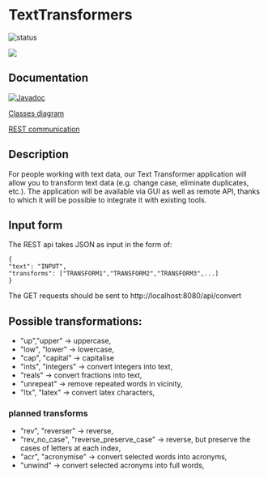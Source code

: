 # TextTransformers
![status](https://github.com/lucapl/TextTransformer/actions/workflows/build_and_test.yml/badge.svg)

![](https://media0.giphy.com/media/v1.Y2lkPTc5MGI3NjExYzg1ZDkxZGI5NzNiOTY2YjMzNGI0YjI3NDQwNDFiZjkxZTFlZWFmNyZlcD12MV9pbnRlcm5hbF9naWZzX2dpZklkJmN0PWc/7c0bE2bfJrfos/giphy.gif)

## Documentation
[![Javadoc](https://img.shields.io/badge/JavaDoc-Online-green)](https://lucapl.github.io/TextTransformer/javadoc/)

[Classes diagram](https://github.com/lucapl/TextTransformer/wiki/Project-Structure)

[REST communication](https://github.com/lucapl/TextTransformer/wiki/REST-message-sequence)


## Description
For people working with text data, our Text Transformer application will allow you to transform text data (e.g. change case, eliminate duplicates, etc.). The application will be available via GUI as well as remote API, thanks to which it will be possible to integrate it with existing tools.

## Input form
The REST api takes JSON as input in the form of:
```
{
"text": "INPUT",
"transforms": ["TRANSFORM1","TRANSFORM2","TRANSFORM3",...]
}
```
The GET requests should be sent to http://localhost:8080/api/convert
## Possible transformations:
- "up","upper" -> uppercase,
- "low", "lower" -> lowercase,
- "cap", "capital" -> capitalise
- "ints", "integers" -> convert integers into text,
- "reals" -> convert fractions into text,
- "unrepeat" -> remove repeated words in vicinity,
- "ltx", "latex" -> convert latex characters,
### planned transforms
- "rev", "reverser" -> reverse,
- "rev_no_case", "reverse_preserve_case" -> reverse, but preserve the cases of letters at each index,
- "acr", "acronymise" -> convert selected words into acronyms,
- "unwind" -> convert selected acronyms into full words,
